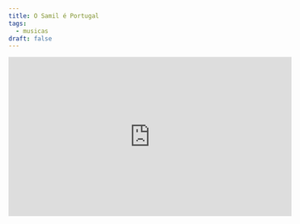 ```yaml
---
title: O Samil é Portugal
tags:
  - musicas
draft: false
---
```

<iframe width="560" height="315" src="https://www.youtube.com/embed/zLWZZgWmeVk" title="YouTube video player" frameborder="0" allow="accelerometer; autoplay; clipboard-write; encrypted-media; gyroscope; picture-in-picture" allowfullscreen></iframe>